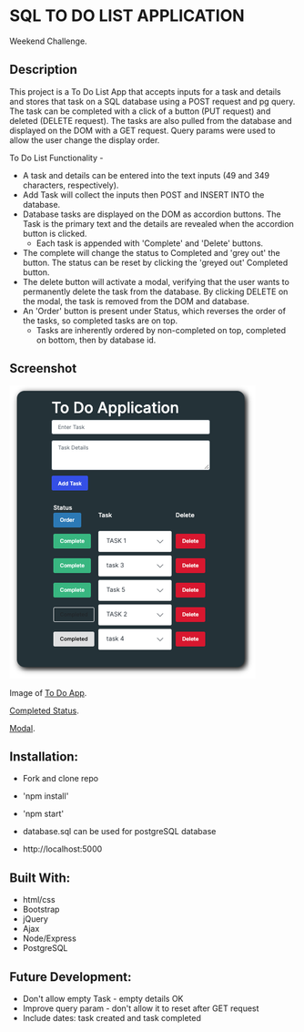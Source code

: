 # SQL TO DO LIST APPLICATION

Weekend Challenge.

## Description

This project is a To Do List App that accepts inputs for a task and details and stores that task on a SQL database using a POST request and pg query.  The task can be completed with a click of a button (PUT request) and deleted (DELETE request).  The tasks are also pulled from the database and displayed on the DOM with a GET request.  Query params were used to allow the user change the display order.


To Do List Functionality - 
 - A task and details can be entered into the text inputs (49 and 349 characters, respectively).
 - Add Task will collect the inputs then POST and INSERT INTO the database.
 - Database tasks are displayed on the DOM as accordion buttons.  The Task is the primary text and the details are revealed when the accordion button is clicked.
    - Each task is appended with 'Complete' and 'Delete' buttons.
 - The complete will change the status to Completed and 'grey out' the button. The status can be reset by clicking the 'greyed out' Completed button.
 - The delete button will activate a modal, verifying that the user wants to permanently delete the task from the database.  By clicking DELETE on the modal, the task is removed from the DOM and database.
 - An 'Order' button is present under Status, which reverses the order of the tasks, so completed tasks are on top.
    - Tasks are inherently ordered by non-completed on top, completed on bottom, then by database id.

## Screenshot

![Project Screen Shot](./server/Images/ScreenshotCompletes.png)

Image of [To Do App](https://github.com/matthewbouc/weekend-sql-to-do-list/blob/master/server/Images/To%20Do%20App.png).

[Completed Status](https://github.com/matthewbouc/weekend-sql-to-do-list/blob/master/server/Images/To%20Do%20App-completes.png).

[Modal](https://github.com/matthewbouc/weekend-sql-to-do-list/blob/master/server/Images/To%20Do%20App-modal.png).


## Installation:

 - Fork and clone repo
 
 - 'npm install'
 - 'npm start'
 
 - database.sql can be used for postgreSQL database

 - http://localhost:5000


## Built With:

- html/css
- Bootstrap
- jQuery
- Ajax
- Node/Express
- PostgreSQL

## Future Development:

- Don't allow empty Task - empty details OK
- Improve query param - don't allow it to reset after GET request
- Include dates: task created and task completed
